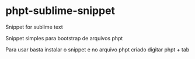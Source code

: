 phpt-sublime-snippet
====================

Snippet for sublime text

Snippet simples para bootstrap de arquivos phpt

Para usar basta instalar o snippet e no arquivo phpt criado digitar phpt + tab

